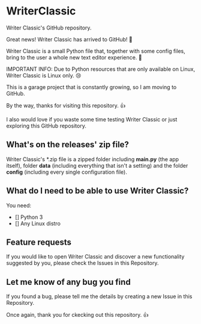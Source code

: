 # WriterClassic
Writer Classic's GitHub repository.

Great news! Writer Classic has arrived to GitHub! :tada:

Writer Classic is a small Python file that, together with some config files, bring to the user a whole new text editor experience. :thinking:

IMPORTANT INFO: Due to Python resources that are only available on Linux, Writer Classic is Linux only. :cry:

This is a garage project that is constantly growing, so I am moving to GitHub.

By the way, thanks for visiting this repository. :+1:

I also would love if you waste some time testing Writer Classic or just exploring this GitHub repository.

## What's on the releases' zip file?
Writer Classic's *.zip file is a zipped folder including **main.py** (the app itself), folder **data** (including everything that isn't a setting) and the folder __config__ (including every single configuration file).

## What do I need to be able to use Writer Classic?
You need:
* [] Python 3 
* [] Any Linux distro
  
## Feature requests
If you would like to open Writer Classic and discover a new functionality suggested by you, please check the Issues in this Repository.

## Let me know of any bug you find
If you found a bug, please tell me the details by creating a new Issue in this Repository.

Once again, thank you for ckecking out this repository. :+1:
